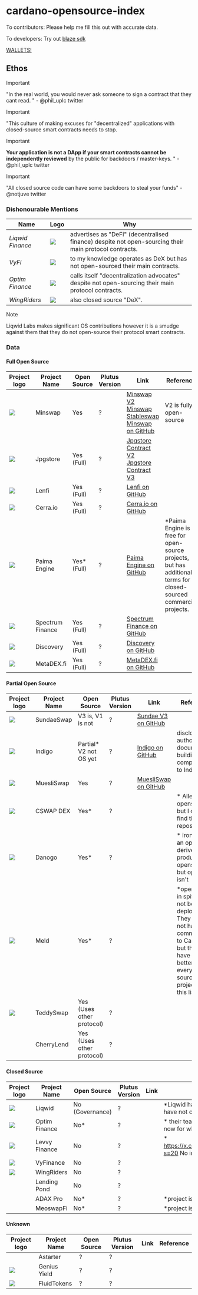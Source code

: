 # cardano-opensource-index

To contributors: Please help me fill this out with accurate data.

To developers: Try out [blaze sdk](https://github.com/butaneprotocol/blaze-cardano)

[WALLETS!](WALLETS.md)

## Ethos

> [!IMPORTANT]
> "In the real world, you would never ask someone to sign a contract that they cant read. " - @phil_uplc twitter

> [!IMPORTANT]
> "This culture of making excuses for "decentralized" applications with closed-source smart contracts needs to stop.

> [!IMPORTANT]
> **Your application is not a DApp if your smart contracts cannot be independently reviewed** by the public for backdoors / master-keys. " - @phil_uplc twitter

> [!IMPORTANT]
> "All closed source code can have some backdoors to steal your funds" - @notjuve twitter

### Dishonourable Mentions

| Name             | Logo                 | Why                                                                                                   |
| ---------------- | -------------------- | ----------------------------------------------------------------------------------------------------- |
| _Liqwid Finance_ | ![][Liqwid Logo]     | advertises as "DeFi" (decentralised finance) despite not open-sourcing their main protocol contracts. |
| _VyFi_           | ![][VyFinance Logo]  | to my knowledge operates as DeX but has not open-sourced their main contracts.                         |
| _Optim Finance_  | ![][Optim Logo]      | calls itself "decentralization advocates" despite not open-sourcing their main protocol contracts.    |
| _WingRiders_     | ![][WingsRider Logo] | also closed source "DeX".                                                                             |

> [!NOTE]
> Liqwid Labs makes significant OS contributions however it is a smudge against them that they do not open-source their protocol smart contracts.

### Data

#### Full Open Source

| Project logo               | Project Name     | Open Source | Plutus Version | Link                                                                                                                               | Reference                                                                                                         |
| -------------------------- | ---------------- | ------------------- | ------------------- | ---------------------------------------------------------------------------------------------------------------------------------- | ----------------------------------------------------------------------------------------------------------------- |
| ![][Minswap Logo]    | Minswap      | Yes     | ?                   | [Minswap V2](https://github.com/minswap/minswap-dex-v2) [Minswap Stableswap](https://github.com/minswap/minswap-stableswap) [Minswap on GitHub](https://github.com/CatspersCoffee/contracts)                       | V2 is fully open-source |
| ![][Jpg Store Logo]        | Jpgstore         | Yes (Full)            | ?                | [Jpgstore Contract V2](https://github.com/jpg-store/contract-v2) [Jpgstore Contract V3](https://github.com/jpg-store/contracts-v3) |                                                                                                                   |
| ![][Lenfi Logo]            | Lenfi            | Yes (Full)            | ?                | [Lenfi on GitHub](https://github.com/lenfiLabs/lenfi-smart-contracts)                                                              |                                                                                                                   |
| ![][Cerra Logo]            | Cerra.io         | Yes (Full)            | ?                | [Cerra.io on GitHub](https://github.com/cerraio/lending-plutus)                                                                    |                                                                                                                   |
| ![][Paima Logo]            | Paima Engine     | Yes\* (Full)          | ?                | [Paima Engine on GitHub](https://github.com/PaimaStudios/paima-engine/)                                                            | \*Paima Engine is free for open-source projects, but has additional terms for closed-sourced commercial projects. |
| ![][Spectrum Finance Logo] | Spectrum Finance | Yes (Full)            | ?                | [Spectrum Finance on GitHub](https://github.com/spectrum-finance/cardano-dex-contracts)                                                                                                                                   |                                                                                                                   |
| ![][Anastasia Labs Logo]   | Discovery        | Yes (Full)           | ?                |  [Discovery on GitHub](https://github.com/Anastasia-Labs/discovery/)                                                                                                                                              |            
| ![][MetaDEX Logo]          | MetaDEX.fi       | Yes (Full)           | ?                |  [MetaDEX.fi on GitHub](https://github.com/metadex-fi)                                                                                                                    |            |

#### Partial Open Source

| Project logo         | Project Name | Open Source | Plutus Version | Link                                                                                   | Reference                                                                                                                                                                       |
| -------------------- | ------------ | ------------------- | ------------------- | -------------------------------------------------------------------------------------- | ------------------------------------------------------------------------------------------------------------------------------------------------------------------------------- |
| ![][SundaeSwap Logo]    | SundaeSwap    | V3 is, V1 is not                  | ?                   |   [Sundae V3 on GitHub](https://github.com/SundaeSwap-finance/sundae-contracts)   |                                                                                                        |
| ![][Indigo Logo]           | Indigo           | Partial* V2 not OS yet            | ?                | [Indigo on GitHub](https://github.com/IndigoProtocol/indigo-smart-contracts)                                                       | disclosure: author of this document is building a competitor to Indigo                                            |
| ![][Muesliswap Logo] | MuesliSwap   | Yes                 | ?                   | [MuesliSwap on GitHub](https://github.com/MuesliSwapTeam/muesliswap-cardano-contracts) |                                                                                                                                                                                 |
| ![][CSWAP Logo]      | CSWAP DEX    | Yes\*               | ?                   |                                                                                        | \* Allegedly opensource but I cannot find the repository                                                                                                                        |
| ![][Danogo Logo]     | Danogo       | Yes\*               | ?                   |                                                                                        | \* ironic that an optim-derived product is opensource but optim isn't                                                                                                           |
| ![][Meld Logo]       | Meld         | Yes\*               | ?                   |                                                                                        | \*opensource in spite of not being deployed. They might not have a commitment to Cardano but they have done better than every closed source project on this list.               |
| ![][TeddySwap Logo]  | TeddySwap    | Yes (Uses other protocol) | ?              |                                                                                        |                                                                                                                                                                                 |
|                      | CherryLend   | Yes (Uses other protocol) | ?                                                                                                      |                                                                                                                                                                                 |
#### Closed Source

| Project logo            | Project Name  | Open Source | Plutus Version | Link | Reference                                                                                              |
| ----------------------- | ------------- | ------------------- | ------------------- | ---- | ------------------------------------------------------------------------------------------------------ |
| ![][Liqwid Logo]        | Liqwid        | No  (Governance)    | ?          |      | \*Liqwid has opensourced various other components but have not opensourced their main smart contracts. |
| ![][Optim Logo]         | Optim Finance | No\*                | ?                  |      | \* their team in principle support OS but can't OS right now for whatever reasons                      |
| ![][Levvy Finance Logo] | Levvy Finance | No                  | ?                  |      | \* https://x.com/ponziratti/status/1736412671036084725?s=20 No interest in open-source.                |
| ![][VyFinance Logo]     | VyFinance     | No                  | ?                   |      |                                                                                                        |
| ![][WingsRider Logo]    | WingRiders    | No                  | ?                   |      |                                                                                                        |
|                         | Lending Pond  | No                  | ?                   |      |                                                                                                        |
|                         | ADAX Pro      | No\*                | ?                   |      | \*project is seemingly dead                                                                            |
|                         | MeoswapFi     | No\*                | ?                   |      | \*project is seemingly dead                                                                            |

#### Unknown

| Project logo          | Project Name | Open Source         | Plutus Version      | Link | Reference |
| --------------------- | ------------ | ------------------- | ------------------- | ---- | --------- |
|                       | Astarter     | ?                   | ?                   |      |           |
| ![][Genius Logo]      | Genius Yield | ?                   | ?                   |      |           |
| ![][FluidTokens Logo] | FluidTokens  | ?                   | ?                   |      |           |

<!-- Links  -->

[MetaDEX Logo]: https://avatars.githubusercontent.com/u/92870680?s=400&u=3e8a05e1ef602342127dc1bf491c689206c6b433&v=4

[Anastasia Labs Logo]: https://pbs.twimg.com/profile_banners/1631365757513748480/1694253013/600x200

[Indigo Logo]: https://sp-ao.shortpixel.ai/client/to_webp,q_glossy,ret_img/https://indigoprotocol.io/wp-content/uploads/2022/01/Indigo-Brand-Logo-Bigger.png

[Jpg Store Logo]: https://static.jpgstoreapis.com/icons/jpg-logo-season2-dark.svg

[Liqwid Logo]: https://liqwid.finance/images/icon/logo.svg

[Djed Logo]: https://djed.xyz/static/media/logo.de09f990f1a0b5bc8000.svg

[Muesliswap Logo]: https://muesliswap.com/static/media/muesliswap.86e5affdd1cbde9ed769.webp

[Lenfi Logo]: https://lenfi.io/_next/image?url=%2F_next%2Fstatic%2Fmedia%2FNavbarLogo.5a744377.svg&w=384&q=75

[Cerra Logo]: https://cerra.io/static/media/hero.290bce0c.jpg

[TeddySwap Logo]: https://pbs.twimg.com/profile_images/1718987221251108864/TNsoOzrQ_400x400.jpg

[FluidTokens Logo]: https://fluidtokens.com/static/media/logo.461d3a250fd296c5e61ed5cafb27c7a6.svg

[Meld Logo]: https://3964467418-files.gitbook.io/~/files/v0/b/gitbook-x-prod.appspot.com/o/spaces%2F-M_oxWvdScPMaJMzf8V0%2Fuploads%2FfElZZkA6893vtZLN9Eqo%2FMELD_gitbook_newlogo-01.png?alt=media&token=dffd7f40-053b-481c-8a55-1f2dc45a34e6

[Minswap Logo]: https://minswap.org/wp-content/uploads/2022/03/Frame-9.svg

[Paima Logo]: https://paimastudios.com/images/paima-logo.svg

[SundaeSwap Logo]: https://pbs.twimg.com/profile_images/1573111846579617794/jftnVq8h_400x400.jpg

[Levvy Finance Logo]: https://pbs.twimg.com/profile_images/1696890987056955394/v27tlEe9_400x400.jpg

[Spectrum Finance Logo]: https://pbs.twimg.com/profile_images/1636004217843220480/ly0W1Ixq_400x400.jpg

[Genius Logo]: https://www.geniusyield.co/css/img/logo-new.png

[CSWAP Logo]: https://www.cswap.info/static/media/green-logo.3e2de991.svg

[VyFinance Logo]: https://app.vyfi.io/images/vyfi-blank-logo.png

[Optim Logo]: https://www.optim.finance/assets/optim.svg

[WingsRider Logo]: https://pbs.twimg.com/profile_images/1612367031457792002/e4UOYgqb_400x400.png

[Danogo Logo]: https://lh3.googleusercontent.com/RkL4Flyc1_nGqSst5uMhSgsnmHwDPwYkBENESu9q0k5T-nO3JMgfAJGk-hTFIIySEavcS6LqgKtrBXJxhLM_D3VlIUGKhm6W=w160-rw
